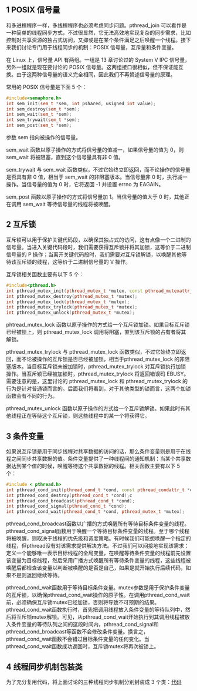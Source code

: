 ##  1 POSIX 信号量

和多进程程序一样，多线程程序也必须考虑同步问题。pthread_join 可以看作是一种简单的线程同步方式，不过很显然，它无法高效地实现复杂的同步需求，比如控制对共享资源的独占式访问，又抑或是在某个条件满足之后唤醒一个线程。接下来我们讨论专门用于线程同步的机制：POSIX 信号量，互斥量和条件变量。

在 Linux 上，信号量 API 有两组。一组是 13 章讨论过的 System V IPC 信号量，另外一组就是现在要讨论的 POSIX 信号量。这两组接口很相似，但不保证能互换。由于这两种信号量的语义完全相同，因此我们不再赘述信号量的原理。

常用的 POSIX 信号量是下面 5 个：

```c++
#include<semaphore.h>
int sem_init(sem_t *sem, int pshared, usigned int value);
int sem_destroy(sem_t *sem);
int sem_wait(sem_t *sem);
int sem_trywait(sem_t *sem);
int sem_post(sem_t *sem);
```

参数 sem 指向被操作的信号量。

sem_wait 函数以原子操作的方式将信号量的值减一，如果信号量的值为 0，则 sem_wait 将被阻塞，直到这个信号量具有非 0 值。

sem_trywait 与 sem_wait 函数类似，不过它始终立即返回，而不论操作的信号量是否具有非 0 值，相当于 sem_wait 的非阻塞版本。当信号量非 0 时，执行减一操作。当信号量的值为 0 时，它将返回 -1 并设置 errno 为 EAGAIN。

sem_post 函数以原子操作的方式将信号量加 1。当信号量的值大于 0 时，其他正在调用 sem_wait 等待信号量的线程将被唤醒。

## 2 互斥锁

互斥锁可以用于保护关键代码段，以确保其独占式的访问，这有点像一个二进制的信号量。当进入关键代码段时，我们需要获得互斥锁并将其加锁，这等价于二进制信号量的 P 操作；当离开关键代码段时，我们需要对互斥锁解锁，以唤醒其他等待该互斥锁的线程，这等价于二进制信号量的 V 操作。

互斥锁相关函数主要有以下 5 个：

```c++
#include<pthread.h>
int pthread_mutex_init(pthread_mutex_t *mutex, const pthread_mutexattr_t *mutexattr);
int pthread_mutex_destroy(pthread_mutex_t *mutex);
int pthread_mutex_lock(pthread_mutex_t *mutex);
int pthread_mutex_trylock(pthread_mutex_t *mutex);
int pthread_mutex_unlock(pthread_mutex_t *mutex);
```

phtread_mutex_lock 函数以原子操作的方式给一个互斥锁加锁。如果目标互斥锁已经被锁上，则 pthread_mutex_lock 调用将阻塞，直到该互斥锁的占有者将其解锁。

pthread_mutex_trylock 与 pthread_mutex_lock 函数类似，不过它始终立即返回，而不论被操作的互斥锁是否已经被加锁，相当于pthread_mutex_lock 的非阻塞版本。当目标互斥锁未被加锁时，pthread_mutex_trylock 对互斥锁执行加锁操作。当互斥锁已经被加锁时，pthread_mutex_trylock 将返回错误码 EBUSY。需要注意的是，这里讨论的 pthread_mutex_lock 和 pthread_mutex_trylock 的行为是针对普通锁而言的。后面我们将看到，对于其他类型的锁而言，这两个加锁函数会有不同的行为。

pthread_mutex_unlock 函数以原子操作的方式给一个互斥锁解锁。如果此时有其他线程正在等待这个互斥锁，则这些线程中的某一个将获得它。

## 3 条件变量

如果说互斥锁是用于同步线程对共享数据的访问的话，那么条件变量则是用于在线程之间同步共享数据的值。条件变量提供了一种线程间的通知机制：当某个共享数据达到某个值的时候，唤醒等待这个共享数据的线程。相关函数主要有以下 5 个：

```c++
#include < pthread.h>
int pthread_cond_init(pthread_cond_t *cond, const pthread_condattr_t *cond_attr);
int pthread_cond_destroy(pthread_cond_t *cond);c
int pthread_cond_broadcast(pthread_cond_t *cond);
int pthread_cond_signal(pthread_cond_t *cond);
int pthread_cond_wait(pthread_cond_t *cond, pthread_mutex_t *mutex);
```

pthread_cond_broadcast函数以广播的方式唤醒所有等待目标条件变量的线程。pthread_cond_signal函数用于唤醒一个等待目标条件变量的线程。至于哪个线程将被唤醒，则取决于线程的优先级和调度策略。有时候我们可能想唤醒一个指定的线程，但pthread没有对该需求提供解决方法。不过我们可以间接地实现该需求：定义一个能够唯一表示目标线程的全局变量，在唤醒等待条件变量的线程前先设置该变量为目标线程，然后采用广播方式唤醒所有等待条件变量的线程，这些线程被唤醒后都检查该变量以判断被唤醒的是否是自己，如果是就开始执行后续代码，如果不是则返回继续等待。

pthread_cond_wait函数用于等待目标条件变量。mutex参数是用于保护条件变量的互斥锁，以确保pthread_cond_wait操作的原子性。在调用pthread_cond_wait前，必须确保互斥锁mutex已经加锁，否则将导致不可预期的结果。pthread_cond_wait函数执行时，首先把调用线程放入条件变量的等待队列中，然后将互斥锁mutex解锁。可见，从pthread_cond_wait开始执行到其调用线程被放入条件变量的等待队列之间的这段时间内，pthread_cond_signal和pthread_cond_broadcast等函数不会修改条件变量。换言之，pthread_cond_wait函数不会错过目标条件变量的任何变化。当pthread_cond_wait函数成功返回时，互斥锁mutex将再次被锁上。

## 4 线程同步机制包装类

为了充分复用代码，将上面讨论的三种线程同步机制分别封装成 3 个类：[代码](../src/lock/locker.h)